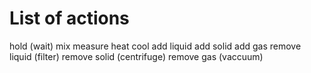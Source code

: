 # List of actions
hold (wait)
mix
measure
heat
cool
add liquid
add solid
add gas
remove liquid (filter)
remove solid (centrifuge)
remove gas (vaccuum)
